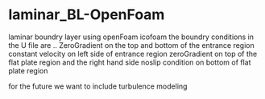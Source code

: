 # laminar_BL-OpenFoam
laminar boundry layer using openFoam icofoam
the boundry conditions in the U file are ..
ZeroGradient on the top and bottom of the entrance region 
constant velocity on left side of entrance region
zeroGradient on top of the flat plate region and the right hand side
noslip condition on bottom of flat plate region


for the future we want to include turbulence modeling
